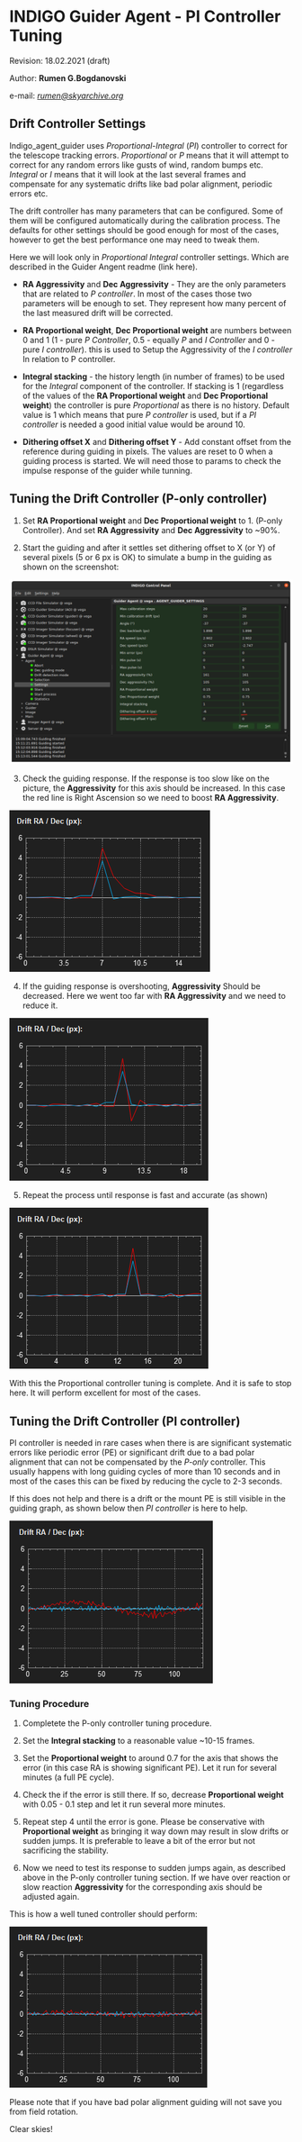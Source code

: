 # INDIGO Guider Agent - PI Controller Tuning

Revision: 18.02.2021 (draft)

Author: **Rumen G.Bogdanovski**

e-mail: *rumen@skyarchive.org*

## Drift Controller Settings

Indigo_agent_guider uses *Proportional-Integral* (*PI*) controller to correct for the telescope tracking errors. *Proportional* or *P*
means that it will attempt to correct for any random errors like gusts of wind, random bumps etc. *Integral* or *I* means
that it will look at the last several frames and compensate for any systematic drifts like bad polar alignment, periodic
errors etc.

The drift controller has many parameters that can be configured. Some of them will be configured automatically
during the calibration process. The defaults for other settings should be good enough for most of the cases, however
to get the best performance one may need to tweak them.

Here we will look only in *Proportional Integral* controller settings. Which are described in the Guider Angent readme (link here).

* **RA Aggressivity** and **Dec Aggressivity** - They are the only parameters that are related to *P controller*. In most of the cases those two parameters will be enough to set. They represent how many percent of the last measured drift will be corrected.

* **RA Proportional weight**, **Dec Proportional weight** are numbers between 0 and 1 (1 - pure *P Controller*, 0.5 - equally *P* and *I Controller* and 0 - pure *I controller*). this is used to Setup the Aggressivity of the *I controller* In relation to P controller.

* **Integral stacking** - the history length (in number of frames) to be used for the *Integral* component of the controller. If stacking is 1 (regardless of the values of the **RA Proportional weight** and **Dec Proportional weight**) the controller is pure *Proportional* as there is no history.
Default value is 1 which means that pure *P controller* is used, but if a *PI controller* is needed a good initial value would be around 10.

* **Dithering offset X** and  **Dithering offset Y** - Add constant offset from the reference during guiding in pixels. The values are reset to 0 when a guiding process is started. We will need those to params to check the impulse response of the guider while tunning.

## Tuning the Drift Controller (P-only controller)

1. Set **RA Proportional weight** and **Dec Proportional weight** to 1.
(P-only Controller). And set **RA Aggressivity** and **Dec Aggressivity** to ~90%.

2. Start the guiding and after it settles set dithering offset to X (or Y) of several pixels (5 or 6 px is OK) to simulate a bump in the guiding as shown on the screenshot:

![](GUIDING_PI_CONTROLLER_TUNING/1.ICP_dither.png)

3. Check the guiding response. If the response is too slow like on the picture, the **Aggressivity** for this axis should be increased. In this case the red line is Right Ascension so we need to boost **RA Aggressivity**.

![](GUIDING_PI_CONTROLLER_TUNING/2.undershoot.png)

4. If the guiding response is overshooting, **Aggressivity** Should be decreased. Here we went too far with **RA Aggressivity** and we need to reduce it.

![](GUIDING_PI_CONTROLLER_TUNING/3.overshoot.png)

5. Repeat the process until response is fast and accurate (as shown)

![](GUIDING_PI_CONTROLLER_TUNING/4.ok_response.png)

With this the Proportional controller tuning is complete. And it is safe to stop here. It will perform excellent for most of the cases.

## Tuning the Drift Controller (PI controller)
PI controller is needed in rare cases when there is are significant systematic errors like periodic error (PE) or significant drift due to a bad polar alignment that can not be compensated by the *P-only* controller. This usually happens with long guiding cycles of more than 10 seconds and in most of the cases this can be fixed by reducing the cycle to 2-3 seconds.

If this does not help and there is a drift or the mount PE is still visible in the guiding graph, as shown below then *PI controller* is here to help.

![](GUIDING_PI_CONTROLLER_TUNING/6.P_only.png)

### Tuning Procedure
1. Completete the P-only controller tuning procedure.

2. Set the **Integral stacking** to a reasonable value ~10-15 frames.

3. Set the **Proportional weight** to around 0.7 for the axis that shows the error (in this case RA is showing significant PE). Let it run for several minutes (a full PE cycle).

4. Check the if the error is still there. If so, decrease **Proportional weight** with 0.05 - 0.1 step and let it run several more minutes.

5. Repeat step 4 until the error is gone. Please be conservative with **Proportional weight** as bringing it way down may result in slow drifts or sudden jumps. It is preferable to leave a bit of the error but not sacrificing the stability.

6. Now we need to test its response to sudden jumps again, as described above in the P-only controller tuning section. If we have over reaction or slow reaction **Aggressivity** for the corresponding axis should be adjusted again.

This is how a well tuned controller should perform:

![](GUIDING_PI_CONTROLLER_TUNING/7.tunned.png)

Please note that if you have bad polar alignment guiding will not save you from field rotation.

Clear skies!
